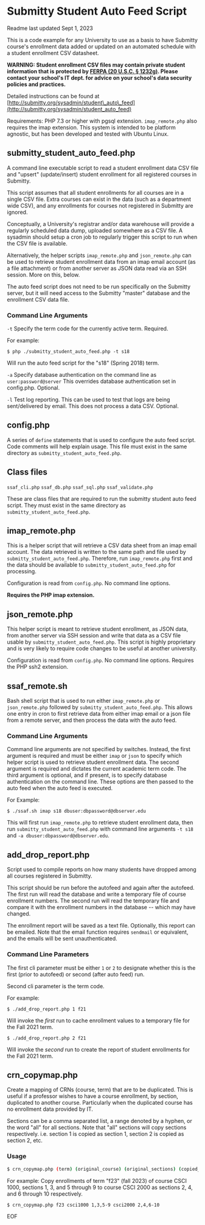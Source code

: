 # Submitty Student Auto Feed Script
Readme last updated Sept 1, 2023

This is a code example for any University to use as a basis to have Submitty course's enrollment data added or updated on an automated schedule with a student enrollment CSV datasheet.

__WARNING: Student enrollment CSV files may contain private student
information that is protected by [FERPA (20 U.S.C. § 1232g)](https://www2.ed.gov/policy/gen/guid/fpco/ferpa/index.html).
Please contact your school's IT dept. for advice on your school's data security
policies and practices.__

Detailed instructions can be found at [http://submitty.org/sysadmin/student\_auto\_feed](http://submitty.org/sysadmin/student_auto_feed)

Requirements: PHP 7.3 or higher with pgsql extension.  `imap_remote.php` also
requires the imap extension.  This system is intended to be platform agnostic,
but has been developed and tested with Ubuntu Linux.

## submitty\_student\_auto\_feed.php
A command line executable script to read a student enrollment data CSV file and
"upsert" (update/insert) student enrollment for all registered courses in Submitty.

This script assumes that all student enrollments for all courses are in a single
CSV file.  Extra courses can exist in the data (such as a department wide CSV),
and any enrollments for courses not registered in Submitty are ignored.

Conceptually, a University's registrar and/or data warehouse will provide a
regularly scheduled data dump, uploaded somewhere as a CSV file.  A sysadmin
should setup a cron job to regularly trigger this script to run when the CSV
file is available.

Alternatively, the helper scripts `imap_remote.php` and `json_remote.php` can be
used to retrieve student enrollment data from an imap email account (as a file
attachment) or from another server as JSON data read via an SSH session.  More
on this, below.

The auto feed script does not need to be run specifically on the Submitty
server, but it will need access to the Submitty "master" database and the
enrollment CSV data file.

### Command Line Arguments

`-t` Specify the term code for the currently active term.  Required.

For example:

`$ php ./submitty_student_auto_feed.php -t s18`

Will run the auto feed script for the "s18" (Spring 2018) term.

`-a` Specify database authentication on the command line as `user:password@server`
This overrides database authentication set in config.php.  Optional.

`-l` Test log reporting.  This can be used to test that logs are being
sent/delivered by email.  This does not process a data CSV.  Optional.

## config.php
A series of `define` statements that is used to configure the auto feed script.
Code comments will help explain usage.  This file must exist in the same directory
as `submitty_student_auto_feed.php`.

## Class files
`ssaf_cli.php`
`ssaf_db.php`
`ssaf_sql.php`
`ssaf_validate.php`

These are class files that are required to run the submitty student auto feed
script.  They must exist in the same directory as `submitty_student_auto_feed.php`.

## imap\_remote.php

This is a helper script that will retrieve a CSV data sheet from an imap email
account.  The data retrieved is written to the same path and file used by
`submitty_student_auto_feed.php`.  Therefore, run `imap_remote.php` first
and the data should be available to `submitty_student_auto_feed.php` for
processing.

Configuration is read from `config.php`.  No command line options.

__Requires the PHP imap extension.__

## json\_remote.php

This helper script is meant to retrieve student enrollment, as JSON data, from
another server via SSH session and write that data as a CSV file usable by
`submitty_student_auto_feed.php`.  This script is highly proprietary and is
very likely to require code changes to be useful at another university.

Configuration is read from `config.php`.  No command line options.  Requires the
PHP ssh2 extension.

## ssaf\_remote.sh

Bash shell script that is used to run either `imap_remote.php` or `json_remote.php`
followed by `submitty_student_auto_feed.php`.  This allows one entry in cron
to first retrieve data from either imap email or a json file from a remote server,
and then process the data with the auto feed.

### Command Line Arguments

Command line arguments are not specified by switches.  Instead, the first
argument is required and must be either `imap` or `json` to specify which helper
script is used to retrieve student enrollment data.  The second argument is
required and dictates the current academic term code.  The third argument is
optional, and if present, is to specify database authentication on the command
line.  These options are then passed to the auto feed when the auto feed is
executed.

For Example:

`$ ./ssaf.sh imap s18 dbuser:dbpassword@dbserver.edu`

This will first run `imap_remote.php` to retrieve student enrollment data, then
run `submitty_student_auto_feed.php` with command line arguments `-t s18`
and `-a dbuser:dbpassword@dbserver.edu`.

## add_drop_report.php

Script used to compile reports on how many students have dropped among all
courses registered in Submitty.

This script should be run before the autofeed and again after the autofeed.
The first run will read the database and write a temporary file of course
enrollment numbers.  The second run will read the temporary file and compare
it with the enrollment numbers in the database -- which may have changed.

The enrollment report will be saved as a text file.  Optionally, this report
can be emailed.  Note that the email function requires `sendmail` or equivalent,
and the emails will be sent unauthenticated.

### Command Line Parameters

The first cli parameter must be either `1` or `2` to designate whether this is
the first (prior to autofeed) or second (after auto feed) run.

Second cli parameter is the term code.

For example:
```
$ ./add_drop_report.php 1 f21
```
Will invoke the _first_ run to cache enrollment values to a temporary file for
the Fall 2021 term.
```
$ ./add_drop_report.php 2 f21
```
Will invoke the _second_ run to create the report of student enrollments for the
Fall 2021 term.

## crn_copymap.php

Create a mapping of CRNs (course, term) that are to be duplicated.  This is
useful if a professor wishes to have a course enrollment, by section,
duplicated to another course.  Particularly when the duplicated course has
no enrollment data provided by IT.

Sections can be a comma separated list, a range denoted by a hyphen, or the
word "all" for all sections.  Note that "all" sections will copy sections
respectively.  i.e. section 1 is copied as section 1, section 2 is copied as
section 2, etc.

### Usage
```bash
$ crn_copymap.php (term) (original_course) (original_sections) (copied_course) (copied_sections)
```
For example:
Copy enrollments of term "f23" (fall 2023) of course CSCI 1000,
sections 1, 3, and 5 through 9 to course CSCI 2000 as sections 2, 4, and 6 through 10
respectively.
```bash
$ crn_copymap.php f23 csci1000 1,3,5-9 csci2000 2,4,6-10
```

EOF

